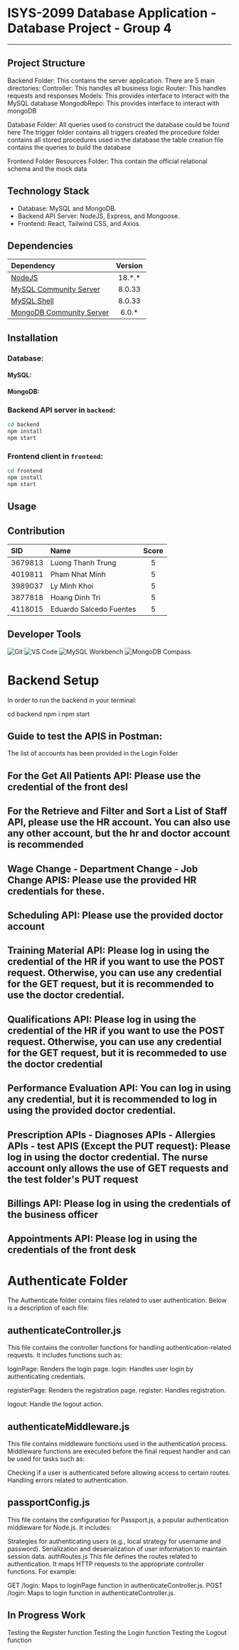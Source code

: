 # ISYS-2099 Database Application - Database Project - Group 4

---

## Project Structure
Backend Folder: This contains the server application. There are 5 main directories: 
Controller: This handles all business logic
Router: This handles requests and responses
Models: This provides interface to interact with the MySQL database
MongodbRepo: This provides interface to interact with mongoDB


Database Folder: All queries used to construct the database could be found here
The trigger folder contains all triggers created
the procedure folder contains all stored procedures used in the database
the table creation file contains the queries to build the database

Frontend Folder
Resources Folder: This contain the official relational schema and the mock data

## Technology Stack

- Database: MySQL and MongoDB.
- Backend API Server: NodeJS, Express, and Mongoose.
- Frontend: React, Tailwind CSS, and Axios.

## Dependencies

| Dependency                                                                 | Version  |
|:---------------------------------------------------------------------------|:--------:|
| [NodeJS](https://nodejs.org/)                                              | 18.\*.\* |
| [MySQL Community Server](https://dev.mysql.com/downloads/mysql/)           |  8.0.33  |
| [MySQL Shell](https://dev.mysql.com/downloads/shell/)                      |  8.0.33  |
| [MongoDB Community Server](https://www.mongodb.com/try/download/community) |  6.0.\*  |

## Installation

### Database:

#### MySQL:


#### MongoDB:

### Backend API server in `backend`:

```bash
cd backend
npm install
npm start
 ```

### Frontend client in `frontend`:

```bash
cd frontend
npm install
npm start
```

## Usage


## Contribution

| SID      | Name                 | Score |
|:---------|:---------------------|:-----:|
| 3679813  | Luong Thanh Trung    |   5   |
| 4019811  | Pham Nhat Minh       |   5   |
| 3989037  | Ly Minh Khoi         |   5   |
| 3877818  | Hoang Dinh Tri       |   5   |
| 4118015  | Eduardo Salcedo Fuentes |   5   |

## Developer Tools

![Git](https://img.shields.io/badge/Git-F05032?style=for-the-badge&logo=git&logoColor=white)
![VS Code](https://img.shields.io/badge/VS_Code-0078D4?style=for-the-badge&logo=visual%20studio%20code&logoColor=white)
![MySQL Workbench](https://img.shields.io/badge/MySQL_Workbench-4479A1?style=for-the-badge&logo=mysql&logoColor=white)
![MongoDB Compass](https://img.shields.io/badge/MongoDB_Compass-47A248?style=for-the-badge&logo=mongodb&logoColor=white)

# Backend Setup

In order to run the backend in your terminal:

cd backend
npm i
npm start

## Guide to test the APIS in Postman:

The list of accounts has been provided in the Login Folder

## For the Get All Patients API: Please use the credential of the front desl

## For the Retrieve and Filter and Sort a List of Staff API, please use the HR account. You can also use any other account, but the hr and doctor account is recommended

## Wage Change - Department Change - Job Change APIS: Please use the provided HR credentials for these.

## Scheduling API: Please use the provided doctor account

## Training Material API: Please log in using the credential of the HR if you want to use the POST request. Otherwise, you can use any credential for the GET request, but it is recommended to use the doctor credential.

## Qualifications API: Please log in using the credential of the HR if you want to use the POST request. Otherwise, you can use any credential for the GET request, but it is recommeded to use the doctor credential

## Performance Evaluation API: You can log in using any credential, but it is recommended to log in using the provided doctor credential.

## Prescription APIs - Diagnoses APIs - Allergies APIs - test APIS (Except the PUT request): Please log in using the doctor credential. The nurse account only allows the use of GET requests and the test folder's PUT request 

## Billings API: Please log in using the credentials of the business officer

## Appointments API: Please log in using the credentials of the front desk


# Authenticate Folder
The Authenticate folder contains files related to user authentication. Below is a description of each file:

## authenticateController.js 
This file contains the controller functions for handling authentication-related requests. It includes functions such as:

loginPage: Renders the login page.
login: Handles user login by authenticating credentials.

registerPage: Renders the registration page.
register: Handles registration.

logout: Handle the logout action.


## authenticateMiddleware.js
This file contains middleware functions used in the authentication process. Middleware functions are executed before the final request handler and can be used for tasks such as:

Checking if a user is authenticated before allowing access to certain routes.
Handling errors related to authentication.


## passportConfig.js
This file contains the configuration for Passport.js, a popular authentication middleware for Node.js. It includes:

Strategies for authenticating users (e.g., local strategy for username and password).
Serialization and deserialization of user information to maintain session data.
authRoutes.js
This file defines the routes related to authentication. It maps HTTP requests to the appropriate controller functions. For example:

GET /login: Maps to loginPage function in authenticateController.js.
POST /login: Maps to login function in authenticateController.js.


## In Progress Work
Testing the Register function
Testing the Login function
Testing the Logout function 

